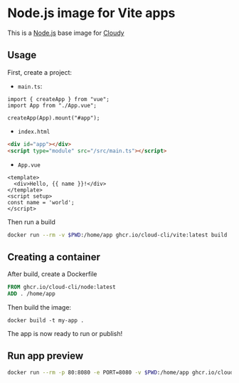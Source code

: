 # Node.js image for Vite apps

This is a [Node.js](https://nodejs.org/) base image for [Cloudy](https://github.com/cloud-cli)

## Usage

First, create a project:

- `main.ts`:

```
import { createApp } from "vue";
import App from "./App.vue";

createApp(App).mount("#app");
```

- `index.html`
```html
<div id="app"></div>
<script type="module" src="/src/main.ts"></script>
```

- `App.vue`
```
<template>
  <div>Hello, {{ name }}!</div>
</template>
<script setup>
const name = 'world';
</script>
```

Then run a build

```sh
docker run --rm -v $PWD:/home/app ghcr.io/cloud-cli/vite:latest build
```

## Creating a container

After build, create a Dockerfile

```Dockerfile
FROM ghcr.io/cloud-cli/node:latest
ADD . /home/app
```

Then build the image:

```
docker build -t my-app .
```

The app is now ready to run or publish!

## Run app preview

```sh
docker run --rm -p 80:8080 -e PORT=8080 -v $PWD:/home/app ghcr.io/cloud-cli/vite:latest preview
```

